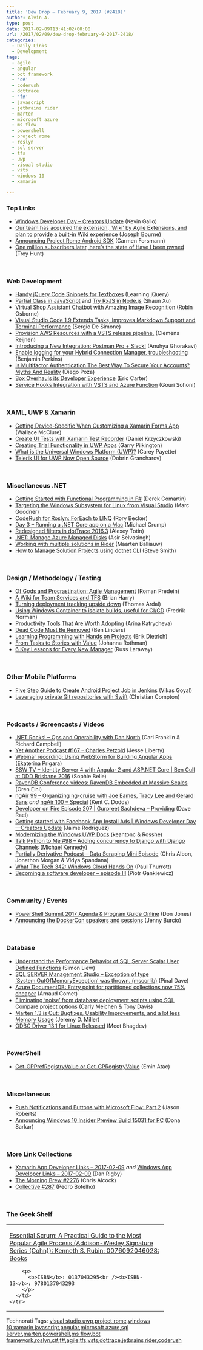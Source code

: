 ```yaml
---
title: 'Dew Drop – February 9, 2017 (#2418)'
author: Alvin A.
type: post
date: 2017-02-09T13:41:02+00:00
url: /2017/02/09/dew-drop-february-9-2017-2418/
categories:
  - Daily Links
  - Development
tags:
  - agile
  - angular
  - bot framework
  - 'c#'
  - coderush
  - dottrace
  - 'f#'
  - javascript
  - jetbrains rider
  - marten
  - microsoft azure
  - ms flow
  - powershell
  - project rome
  - roslyn
  - sql server
  - tfs
  - uwp
  - visual studio
  - vsts
  - windows 10
  - xamarin

---
```

### <a name="top"></a>Top Links

  * <a href="http://blogs.windows.com/buildingapps/2017/02/08/windows-developer-day-creators-update/?WT.mc_id=DX_MVP4025064" target="_blank">Windows Developer Day – Creators Update</a> (Kevin Gallo)
  * <a href="https://blogs.msdn.microsoft.com/visualstudioalm/2017/02/08/vsts-has-acquired-wiki/" target="_blank">Our team has acquired the extension, ‘Wiki’ by Agile Extensions, and plan to provide a built-in Wiki experience</a> (Joseph Bourne)
  * <a href="http://blogs.windows.com/buildingapps/2017/02/08/announcing-project-rome-android-sdk/?WT.mc_id=DX_MVP4025064" target="_blank">Announcing Project Rome Android SDK</a> (Carmen Forsmann)
  * <a href="http://feedproxy.google.com/~r/TroyHunt/~3/-SfcJEgo9mA/" target="_blank">One million subscribers later, here&#8217;s the state of Have I been pwned</a> (Troy Hunt)

&nbsp;

### <a name="web"></a>Web Development

  * <a href="http://feedproxy.google.com/~r/LearningJquery/~3/69mHrin67Bk/handy-jquery-code-snippets-for-textboxes" target="_blank">Handy jQuery Code Snippets for Textboxes</a> (Learning jQuery)
  * <a href="http://feedproxy.google.com/~r/geekswithblogs/~3/YYLci9KwNqA/partial-class-in-javascript.aspx" target="_blank">Partial Class in JavaScript</a> and <a href="http://feedproxy.google.com/~r/geekswithblogs/~3/7p_jZO7Usbw/try-rxjs-in-node.js.aspx" target="_blank">Try RxJS in Node.js</a> (Shaun Xu)
  * <a href="http://robinosborne.co.uk/2017/02/09/virtual-shop-assistant-chatbot-with-amazing-image-recognition/" target="_blank">Virtual Shop Assistant Chatbot with Amazing Image Recognition</a> (Robin Osborne)
  * <a href="http://www.infoq.com/news/2017/02/visual-studio-code-19-released?utm_campaign=infoq_content&utm_source=infoq&utm_medium=feed&utm_term=global" target="_blank">Visual Studio Code 1.9 Extends Tasks, Improves Markdown Support and Terminal Performance</a> (Sergio De Simone)
  * <a href="http://feedproxy.google.com/~r/clemensreijnen/qzrF/~3/anqLIyU6pFk/post.aspx" target="_blank">Provision AWS Resources with a VSTS release pipeline.</a> (Clemens Reijnen)
  * <a href="http://blog.getpostman.com/2017/02/08/introducing-a-new-integration-postman-pro-slack/" target="_blank">Introducing a New Integration: Postman Pro + Slack!</a> (Anuhya Ghorakavi)
  * <a href="https://blogs.msdn.microsoft.com/benjaminperkins/2017/02/09/enable-logging-for-your-hybrid-connection-manager-troubleshooting/" target="_blank">Enable logging for your Hybrid Connection Manager, troubleshooting</a> (Benjamin Perkins)
  * <a href="https://auth0.com/blog/is-multifactor-authentication-the-best-way-to-secure-your-accounts-myths-and-reality/" target="_blank">Is Multifactor Authentication The Best Way To Secure Your Accounts? Myths And Reality</a> (Diego Poza)
  * <a href="http://feedproxy.google.com/~r/ProgrammableWeb/~3/FU-YLpJcn-8/08" target="_blank">Box Overhauls its Developer Experience</a> (Eric Carter)
  * <a href="http://feedproxy.google.com/~r/netCurryRecentArticles/~3/jimlfKbYo-Y/ShowArticle.aspx" target="_blank">Service Hooks Integration with VSTS and Azure Function</a> (Gouri Sohoni)

&nbsp;

### <a name="silverlight"></a>XAML, UWP & Xamarin

  * <a href="https://visualstudiomagazine.com/articles/2017/02/01/customizing-a-xamarin-forms-app.aspx" target="_blank">Getting Device-Specific When Customizing a Xamarin Forms App</a> (Wallace McClure)
  * <a href="https://mobileprogrammerblog.wordpress.com/2017/02/09/create-ui-tests-with-xamarin-test-recorder/" target="_blank">Create UI Tests with Xamarin Test Recorder</a> (Daniel Krzyczkowski)
  * <a href="http://blog.asteropesystems.com/post/creating-trial-functionality-in-uwp-apps" target="_blank">Creating Trial Functionality in UWP Apps</a> (Garry Pilkington)
  * <a href="http://developer.telerik.com/topics/net/universal-windows-platform-uwp/" target="_blank">What is the Universal Windows Platform (UWP)?</a> (Carey Payette)
  * <a href="http://www.telerik.com/blogs/telerik-ui-for-uwp-now-open-source" target="_blank">Telerik UI for UWP Now Open Source</a> (Dobrin Grancharov)

&nbsp;

### <a name="dotnet"></a>Miscellaneous .NET

  * <a href="http://codeopinion.com/getting-started-with-functional-programming-in-f/" target="_blank">Getting Started with Functional Programming in F#</a> (Derek Comartin)
  * <a href="https://blogs.msdn.microsoft.com/vcblog/2017/02/08/targeting-windows-subsystem-for-linux-from-visual-studio/" target="_blank">Targeting the Windows Subsystem for Linux from Visual Studio</a> (Marc Goodner)
  * <a href="https://community.devexpress.com:443/blogs/rorybecker/archive/2017/02/08/coderush-for-roslyn-foreach-to-linq.aspx" target="_blank">CodeRush for Roslyn: ForEach to LINQ</a> (Rory Becker)
  * <a href="http://michaelcrump.net/part3-aspnetcore/" target="_blank">Day 3 &#8211; Running a .NET Core app on a Mac</a> (Michael Crump)
  * <a href="https://blog.jetbrains.com/dotnet/2017/02/08/redesigned-filters-in-dottrace-2016-3/" target="_blank">Redesigned filters in dotTrace 2016.3</a> (Alexey Totin)
  * <a href="https://azure.microsoft.com/blog/net-manage-azure-managed-disks/" target="_blank">.NET: Manage Azure Managed Disks</a> (Asir Selvasingh)
  * <a href="https://blog.jetbrains.com/dotnet/2017/02/09/working-with-multiple-solutions-in-rider/" target="_blank">Working with multiple solutions in Rider</a> (Maarten Balliauw)
  * <a href="http://ardalis.com/how-to-manage-solution-projects-using-dotnet-cli" target="_blank">How to Manage Solution Projects using dotnet CLI</a> (Steve Smith)

&nbsp;

### <a name="design"></a>Design / Methodology / Testing

  * <a href="https://dzone.com/articles/of-gods-and-procrastination-agile-management?utm_medium=feed&utm_source=feedpress.me&utm_campaign=Feed%3A+dzone%2Fagile" target="_blank">Of Gods and Procrastination: Agile Management</a> (Roman Predein)
  * <a href="https://blogs.msdn.microsoft.com/bharry/2017/02/08/a-wiki-for-team-services-and-tfs/" target="_blank">A Wiki for Team Services and TFS</a> (Brian Harry)
  * <a href="http://blog.elmah.io/turning-deployment-tracking-upside-down/" target="_blank">Turning deployment tracking upside down</a> (Thomas Ardal)
  * <a href="http://weblogs.asp.net:80/fredriknormen/using-windows-container-to-isolate-builds-useful-for-ci-cd?WT.mc_id=DX_MVP4025064" target="_blank">Using Windows Container to isolate builds, useful for CI/CD</a> (Fredrik Norman)
  * <a href="https://dzone.com/articles/productivity-tools-that-are-worth-adopting?utm_medium=feed&utm_source=feedpress.me&utm_campaign=Feed%3A+dzone%2Fagile" target="_blank">Productivity Tools That Are Worth Adopting</a> (Arina Katrycheva)
  * <a href="http://www.infoq.com/news/2017/02/dead-code?utm_campaign=infoq_content&utm_source=infoq&utm_medium=feed&utm_term=global" target="_blank">Dead Code Must Be Removed</a> (Ben Linders)
  * <a href="https://blog.ndepend.com/learning-programming-hands-on/" target="_blank">Learning Programming with Hands on Projects</a> (Erik Dietrich)
  * <a href="http://feedproxy.google.com/~r/ManagingProductDevelopment/~3/HMdgHrd999U/" target="_blank">From Tasks to Stories with Value</a> (Johanna Rothman)
  * <a href="https://www.radicalcandor.com/blog/lessons-new-managers/" target="_blank">6 Key Lessons for Every New Manager</a> (Russ Laraway)

&nbsp;

### <a name="mobile"></a>Other Mobile Platforms

  * <a href="http://blogs.quovantis.com/how-to-create-android-project-job-in-jenkins/" target="_blank">Five Step Guide to Create Android Project Job in Jenkins</a> (Vikas Goyal)
  * <a href="https://developer.ibm.com/swift/2017/02/08/private-git-repositories-swift/" target="_blank">Leveraging private Git repositories with Swift</a> (Christian Compton)

&nbsp;

### <a name="podcasts"></a>Podcasts / Screencasts / Videos

  * <a href="http://www.dotnetrocks.com/default.aspx?ShowNum=1412" target="_blank">.NET Rocks! &#8211; Ops and Operability with Dan North</a> (Carl Franklin & Richard Campbell)
  * <a href="http://feedproxy.google.com/~r/JesseLiberty-SilverlightGeek/~3/YEe9bRMYyao/" target="_blank">Yet Another Podcast #167 – Charles Petzold</a> (Jesse Liberty)
  * <a href="https://blog.jetbrains.com/webstorm/2017/02/webinar-recording-using-webstorm-for-building-angular-apps/" target="_blank">Webinar recording: Using WebStorm for Building Angular Apps</a> (Ekaterina Prigara)
  * <a href="https://tv.ssw.com/6890/identity-server-4-with-angular-2-and-asp-net-core-ben-cull-at-ddd-brisbane-2016" target="_blank">SSW TV &#8211; Identity Server 4 with Angular 2 and ASP.NET Core | Ben Cull at DDD Brisbane 2016</a> (Sophie Belle)
  * <a href="http://feedproxy.google.com/~r/AyendeRahien/~3/OtJqfVgg9nE/ravendb-conference-videos-ravendb-embedded-at-massive-scales" target="_blank">RavenDB Conference videos: RavenDB Embedded at Massive Scales</a> (Oren Eini)
  * <a href="http://audio.angularair.com/e/ngair-99-organizing-ng-cruise-with-joe-eames-tracy-lee-and-gerard-sans/" target="_blank">ngAir 99 &#8211; Organizing ng-cruise with Joe Eames, Tracy Lee and Gerard Sans</a> _and_ <a href="http://audio.angularair.com/e/ngair-100-special/" target="_blank">ngAir 100 &#8211; Special</a> (Kent C. Dodds)
  * <a href="http://developeronfire.com/podcast/episode-207-gurpreet-sachdeva-providing" target="_blank">Developer on Fire Episode 207 | Gurpreet Sachdeva &#8211; Providing</a> (Dave Rael)
  * <a href="https://channel9.msdn.com/Events/Windows/Windows-Developer-Day-Creators-Update/Getting-started-with-Facebook-App-Install-Ads?WT.mc_id=DX_MVP4025064" target="_blank">Getting started with Facebook App Install Ads | Windows Developer Day—Creators Update</a> (Jaime Rodriguez)
  * <a href="https://channel9.msdn.com/Blogs/One-Dev-Minute/Modernizing-the-Windows-UWP-Docs?WT.mc_id=DX_MVP4025064" target="_blank">Modernizing the Windows UWP Docs</a> (keantonc & Rosshe)
  * <a href="https://talkpython.fm/episodes/show/98/adding-concurrency-to-django-with-django-channels" target="_blank">Talk Python to Me #98 &#8211; Adding concurrency to Django with Django Channels</a> (Michael Kennedy)
  * <a href="http://feedproxy.google.com/~r/PartiallyDerivative/~3/tVr45LF4EYs/mini-episode-data-scraping" target="_blank">Partially Derivative Podcast &#8211; Data Scraping Mini Episode</a> (Chris Albon, Jonathon Morgan & Vidya Spandana)
  * <a href="https://www.thurrott.com/podcasts/what-the-tech/90115/tech-342-windows-cloud-hands" target="_blank">What The Tech 342: Windows Cloud Hands On</a> (Paul Thurrott)
  * <a href="http://piotrgankiewicz.com/2017/02/09/becoming-a-software-developer-episode-iii/" target="_blank">Becoming a software developer – episode III</a> (Piotr Gankiewicz)

&nbsp;

### <a name="events"></a>Community / Events

  * <a href="https://powershell.org/2017/02/08/summit-2017-agenda-program-guide-online/" target="_blank">PowerShell Summit 2017 Agenda & Program Guide Online</a> (Don Jones)
  * <a href="https://blog.docker.com/2017/02/announcing-dockercon-speakers-sessions/" target="_blank">Announcing the DockerCon speakers and sessions</a> (Jenny Burcio)

&nbsp;

### <a name="sql"></a>Database

  * <a href="http://feedproxy.google.com/~r/MSSQLTips-LatestSqlServerTips/~3/7gjb_wteeWA/tip.asp" target="_blank">Understand the Performance Behavior of SQL Server Scalar User Defined Functions</a> (Simon Liew)
  * <a href="https://blog.sqlauthority.com/2017/02/09/sql-server-management-studio-exception-type-system-outofmemoryexception-thrown-mscorlib/" target="_blank">SQL SERVER Management Studio – Exception of type ‘System.OutOfMemoryException’ was thrown. (mscorlib)</a> (Pinal Dave)
  * <a href="https://azure.microsoft.com/blog/azure-documentdb-entry-point-for-partitioned-collections-now-75-cheaper/" target="_blank">Azure DocumentDB: Entry point for partitioned collections now 75% cheaper</a> (Arnaud Comet)
  * <a href="http://www.red-gate.com/blog/sql-compare-project-options" target="_blank">Eliminating ‘noise’ from database deployment scripts using SQL Compare project options</a> (Carly Meichen & Tony Davis)
  * <a href="https://jeremydmiller.com/2017/02/08/marten-1-3-is-out-bugfixes-usability-improvements-and-a-lot-less-memory-usage/" target="_blank">Marten 1.3 is Out: Bugfixes, Usability Improvements, and a lot less Memory Usage</a> (Jeremy D. Miller)
  * <a href="https://blogs.technet.microsoft.com/dataplatforminsider/2017/02/08/odbc-driver-13-1-for-linux-released/" target="_blank">ODBC Driver 13.1 for Linux Released</a> (Meet Bhagdev)

&nbsp;

### <a name="ps"></a>PowerShell

  * <a href="https://p0w3rsh3ll.wordpress.com/2017/02/08/get-gpprefregistryvalue-or-get-gpregistryvalue/" target="_blank">Get-GPPrefRegistryValue or Get-GPRegistryValue</a> (Emin Atac)

&nbsp;

### <a name="misc"></a>Miscellaneous

  * <a href="http://dontcodetired.com/blog/post/Push-Notifications-and-Buttons-with-Microsoft-Flow-Part-2" target="_blank">Push Notifications and Buttons with Microsoft Flow: Part 2</a> (Jason Roberts)
  * <a href="http://blogs.windows.com/windowsexperience/2017/02/08/announcing-windows-10-insider-preview-build-15031-pc/?WT.mc_id=DX_MVP4025064" target="_blank">Announcing Windows 10 Insider Preview Build 15031 for PC</a> (Dona Sarkar)

&nbsp;

### <a name="links"></a>More Link Collections

  * <a href="http://allaboutxamarin.com/2017/02/xamarin-app-developer-links-2017-02-09/" target="_blank">Xamarin App Developer Links &#8211; 2017-02-09</a> _and_ <a href="http://windowsappdev.com/2017/02/windows-app-developer-links-2017-02-09/" target="_blank">Windows App Developer Links &#8211; 2017-02-09</a> (Dan Rigby)
  * <a href="http://feedproxy.google.com/~r/ReflectivePerspective/~3/MJ95HSp7NYI/" target="_blank">The Morning Brew #2276</a> (Chris Alcock)
  * <a href="http://feedproxy.google.com/~r/tympanus/~3/r_m141XCjNM/" target="_blank">Collective #287</a> (Pedro Botelho)

&nbsp;

### <a name="shelf"></a>The Geek Shelf

<div id="scid:7dc1bd33-94bd-46fd-a20b-0131235bcd47:200ea772-94ed-468a-ad5e-27f299732e9f" class="wlWriterEditableSmartContent" style="float: none; padding-bottom: 0px; padding-top: 0px; padding-left: 0px; margin: 0px; display: inline; padding-right: 0px">
  <table cellspacing="0" cellpadding="2" width="400" border="0" unselectable="on">
    <tr>
      <td valign="top" width="400">
        <p>
          <a title="Essential Scrum: A Practical Guide to the Most Popular Agile Process (Addison-Wesley Signature Series (Cohn)): Kenneth S. Rubin: 0076092046028: Books" href="http://www.amazon.com/exec/obidos/ASIN/0137043295/amavin-20">Essential Scrum: A Practical Guide to the Most Popular Agile Process (Addison-Wesley Signature Series (Cohn)): Kenneth S. Rubin: 0076092046028: Books</a>
        </p>
        
        <p>
          <b>ISBN</b>: 0137043295<br /><b>ISBN-13</b>: 9780137043293
        </p>
      </td>
    </tr>
  </table>
</div>

<div id="scid:77ECF5F8-D252-44F5-B4EB-D463C5396A79:011cd558-9d05-4e0c-a05a-7fc512411db7" class="wlWriterEditableSmartContent" style="float: none; padding-bottom: 0px; padding-top: 0px; padding-left: 0px; margin: 0px; display: inline; padding-right: 0px">
  Technorati Tags: <a href="http://technorati.com/tags/visual+studio" rel="tag">visual studio</a>,<a href="http://technorati.com/tags/uwp" rel="tag">uwp</a>,<a href="http://technorati.com/tags/project+rome" rel="tag">project rome</a>,<a href="http://technorati.com/tags/windows+10" rel="tag">windows 10</a>,<a href="http://technorati.com/tags/xamarin" rel="tag">xamarin</a>,<a href="http://technorati.com/tags/javascript" rel="tag">javascript</a>,<a href="http://technorati.com/tags/angular" rel="tag">angular</a>,<a href="http://technorati.com/tags/microsoft+azure" rel="tag">microsoft azure</a>,<a href="http://technorati.com/tags/sql+server" rel="tag">sql server</a>,<a href="http://technorati.com/tags/marten" rel="tag">marten</a>,<a href="http://technorati.com/tags/powershell" rel="tag">powershell</a>,<a href="http://technorati.com/tags/ms+flow" rel="tag">ms flow</a>,<a href="http://technorati.com/tags/bot+framework" rel="tag">bot framework</a>,<a href="http://technorati.com/tags/roslyn" rel="tag">roslyn</a>,<a href="http://technorati.com/tags/c%23" rel="tag">c#</a>,<a href="http://technorati.com/tags/f%23" rel="tag">f#</a>,<a href="http://technorati.com/tags/agile" rel="tag">agile</a>,<a href="http://technorati.com/tags/tfs" rel="tag">tfs</a>,<a href="http://technorati.com/tags/vsts" rel="tag">vsts</a>,<a href="http://technorati.com/tags/dottrace" rel="tag">dottrace</a>,<a href="http://technorati.com/tags/jetbrains+rider" rel="tag">jetbrains rider</a>,<a href="http://technorati.com/tags/coderush" rel="tag">coderush</a>
</div>